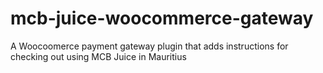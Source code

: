 # mcb-juice-woocommerce-gateway
A Woocoomerce payment gateway plugin that adds instructions for checking out using MCB Juice in Mauritius
